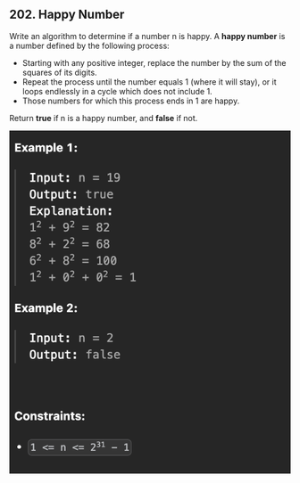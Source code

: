 ## 202. Happy Number

Write an algorithm to determine if a number n is happy.
A **happy number** is a number defined by the following process:

- Starting with any positive integer, replace the number by the sum of the squares of its digits.
- Repeat the process until the number equals 1 (where it will stay), or it loops endlessly in a cycle which does not include 1.
- Those numbers for which this process ends in 1 are happy.

Return **true** if n is a happy number, and **false** if not.

![Screenshot of Example](../../resources/Happy_number.png)